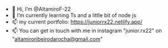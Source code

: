 - 👋 Hi, I’m @AltamiroF-22
- 🌱 I’m currently learning Ts and a little bit of node js 
- 📫 my current portfolio: https://juniorrx22.netlify.app/
- 📫 You can get in touch with me in instagram "junior.rx22" on "altamiroribeirodarocha@gmail.com"
